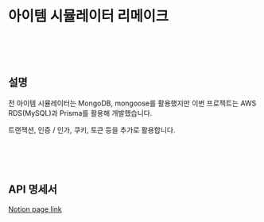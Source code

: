 # 아이템 시뮬레이터 리메이크

<br><br><br>

## 설명
전 아이템 시뮬레이터는 MongoDB, mongoose를 활용했지만 이번 프로젝트는 AWS RDS(MySQL)과 Prisma를 활용해 개발했습니다.

트랜잭션, 인증 / 인가, 쿠키, 토큰 등을 추가로 활용합니다.

<br><br><br>

## API 명세서
[Notion page link](https://bolder-pizza-407.notion.site/20ddc0487f2c4311888728a323a52c63?v=e97aff30bfbb4a2f85dafa992c5ed02b&pvs=4)
